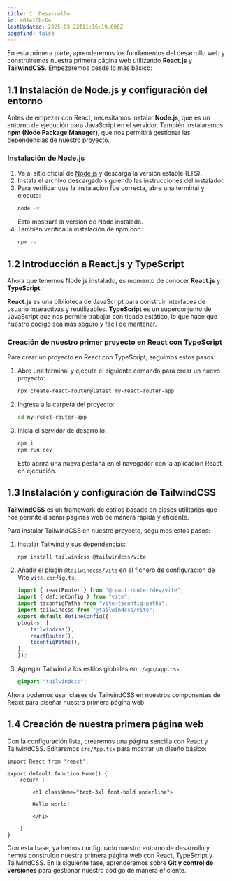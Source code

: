 ```yaml
---
title: 1. Desarrollo
id: a01e16bc6a
lastUpdated: 2025-03-22T11:16:19.000Z
pagefind: false
---
```


En esta primera parte, aprenderemos los fundamentos del desarrollo web y construiremos nuestra primera página web utilizando **React.js** y **TailwindCSS**. Empezaremos desde lo más básico:

## 1.1 Instalación de Node.js y configuración del entorno

Antes de empezar con React, necesitamos instalar **Node.js**, que es un entorno de ejecución para JavaScript en el servidor. También instalaremos **npm (Node Package Manager)**, que nos permitirá gestionar las dependencias de nuestro proyecto.

### Instalación de Node.js

1. Ve al sitio oficial de [Node.js](https://nodejs.org/) y descarga la versión estable (LTS).
2. Instala el archivo descargado siguiendo las instrucciones del instalador.
3. Para verificar que la instalación fue correcta, abre una terminal y ejecuta:
    ```sh
    node -v
    ```
	Esto mostrará la versión de Node instalada.
4. También verifica la instalación de npm con:
    ```sh
    npm -v
    ```

## 1.2 Introducción a React.js y TypeScript

Ahora que tenemos Node.js instalado, es momento de conocer **React.js** y **TypeScript**.

**React.js** es una biblioteca de JavaScript para construir interfaces de usuario interactivas y reutilizables. **TypeScript** es un superconjunto de JavaScript que nos permite trabajar con tipado estático, lo que hace que nuestro código sea más seguro y fácil de mantener.

### Creación de nuestro primer proyecto en React con TypeScript

Para crear un proyecto en React con TypeScript, seguimos estos pasos:

1. Abre una terminal y ejecuta el siguiente comando para crear un nuevo proyecto:
    
    ```sh
    npx create-react-router@latest my-react-router-app
    ```
    
2. Ingresa a la carpeta del proyecto:
    
    ```sh
    cd my-react-router-app
    ```
    
3. Inicia el servidor de desarrollo:
    
    ```sh
    npm i
    npm run dev
    ```
    
    Esto abrirá una nueva pestaña en el navegador con la aplicación React en ejecución.

## 1.3 Instalación y configuración de TailwindCSS

**TailwindCSS** es un framework de estilos basado en clases utilitarias que nos permite diseñar páginas web de manera rápida y eficiente.

Para instalar TailwindCSS en nuestro proyecto, seguimos estos pasos:

1. Instalar Tailwind y sus dependencias:
    
    ```sh
	npm install tailwindcss @tailwindcss/vite
    ```
    
2. Añadir el plugin ``@tailwindcss/vite`` en el fichero de configuración de Vite ``vite.config.ts``.
    
    ```typescript ins={7}
    import { reactRouter } from "@react-router/dev/vite";
	import { defineConfig } from "vite";
	import tsconfigPaths from "vite-tsconfig-paths";
	import tailwindcss from "@tailwindcss/vite";
	export default defineConfig({
	plugins: [
		tailwindcss(),
		reactRouter(),
		tsconfigPaths(),
	],
	});
    ```
    
3. Agregar Tailwind a los estilos globales en `./app/app.css`:
    
    ```css
    @import "tailwindcss";
    ```
    

Ahora podemos usar clases de TailwindCSS en nuestros componentes de React para diseñar nuestra primera página web.

## 1.4 Creación de nuestra primera página web

Con la configuración lista, crearemos una página sencilla con React y TailwindCSS. Editaremos `src/App.tsx` para mostrar un diseño básico:

```tsx
import React from 'react';

export default function Home() {
	return (
	
		<h1 className="text-3xl font-bold underline">
		
		Hello world!
		
		</h1>
	
	)
}
```

Con esta base, ya hemos configurado nuestro entorno de desarrollo y hemos construido nuestra primera página web con React, TypeScript y TailwindCSS. En la siguiente fase, aprenderemos sobre **Git y control de versiones** para gestionar nuestro código de manera eficiente.
